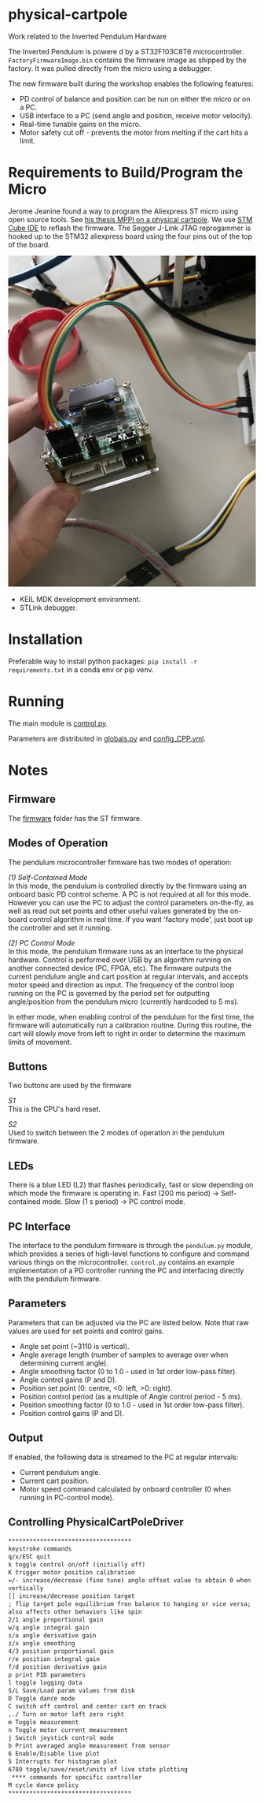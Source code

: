 # physical-cartpole
Work related to the Inverted Pendulum Hardware

The Inverted Pendulum is powere
d by a ST32F103C8T6 microcontroller. `FactoryFirmwareImage.bin` contains the fimrware image as shipped by the factory. It was pulled directly from the micro using a debugger.

The new firmware built during the workshop enables the following features:
* PD control of balance and position can be run on either the micro or on a PC.
* USB interface to a PC (send angle and position, receive motor velocity).
* Real-time tunable gains on the micro.
* Motor safety cut off - prevents the motor from melting if the cart hits a limit.

# Requirements to Build/Program the Micro
Jerome Jeanine found a way to program the Aliexpress ST micro using open source tools. See [his thesis MPPI on a physical cartpole](https://drive.google.com/file/d/1nSxp6x9yCe-Xci26lOERq7qKkFW_sD_q/view?usp=sharing). 
We use [STM Cube IDE](https://www.st.com/en/development-tools/stm32cubeide.html) to reflash the firmware.
The Segger J-Link JTAG reprogammer is hooked up to the STM32 aliexpress board using the four pins out of the top of the board.

![jlink-to-stm32-connections.jpeg](Firmware%2FCartPole%20CubeIDE%2Fjlink-to-stm32-connections.jpeg)
* KEIL MDK development environment.
* STLink debugger.

# Installation

Preferable way to install python packages:
`pip install -r requirements.txt` in a conda env or pip venv.

# Running
The main module is [control.py](Driver/control.py).

Parameters are distributed in [globals.py](Driver/globals.py) and [config_CPP.yml](Drivers/config_CPP.yml).

# Notes

## Firmware
The [firmware](Firmware) folder has the ST firmware.

## Modes of Operation

The pendulum microcontroller firmware has two modes of operation:

_(1) Self-Contained Mode_  
In this mode, the pendulum is controlled directly by the firmware using an onboard basic PD control scheme. A PC is not required at all for this mode. However you can use the PC to adjust the control parameters on-the-fly, as well as read out set points and other useful values generated by the on-board control algorithm in real time. If you want 'factory mode', just boot up the controller and set it running.

_(2) PC Control Mode_  
In this mode, the pendulum firmware runs as an interface to the physical hardware. Control is performed over USB by an algorithm running on another connected device (PC, FPGA, etc). The firmware outputs the current pendulum angle and cart position at regular intervals, and accepts motor speed and direction as input. The frequency of the control loop running on the PC is governed by the period set for outputting angle/position from the pendulum micro (currently hardcoded to 5 ms).

In either mode, when enabling control of the pendulum for the first time, the firmware will automatically run a calibration routine. During this routine, the cart will slowly move from left to right in order to determine the maximum limits of movement.

## Buttons

Two buttons are used by the firmware

_S1_  
This is the CPU's hard reset.

_S2_  
Used to switch between the 2 modes of operation in the pendulum firmware.

## LEDs

There is a blue LED (L2) that flashes periodically, fast or slow depending on which mode the firmware is operating in. Fast (200 ms period) -> Self-contained mode. Slow (1 s period) -> PC control mode.

## PC Interface

The interface to the pendulum firmware is through the `pendulum.py` module, which provides a series of high-level functions to configure and command various things on the microcontroller. `control.py` contains an example implementation of a PD controller running the PC and interfacing directly with the pendulum firmware.

## Parameters

Parameters that can be adjusted via the PC are listed below. Note that raw values are used for set points and control gains.
* Angle set point (~3110 is vertical).
* Angle average length (number of samples to average over when determining current angle).
* Angle smoothing factor (0 to 1.0 - used in 1st order low-pass filter).
* Angle control gains (P and D).
* Position set point (0: centre, <0: left, >0: right).
* Position control period (as a multiple of Angle control period - 5 ms).
* Position smoothing factor (0 to 1.0 - used in 1st order low-pass filter).
* Position control gains (P and D).

## Output

If enabled, the following data is streamed to the PC at regular intervals:
* Current pendulum angle.
* Current cart position.
* Motor speed command calculated by onboard controller (0 when running in PC-control mode).

## Controlling PhysicalCartPoleDriver

```text
***********************************
keystroke commands
q/x/ESC quit
k toggle control on/off (initially off)
K trigger motor position calibration
=/- increase/decrease (fine tune) angle offset value to obtain 0 when vertically
[] increase/decrease position target
; flip target pole equilibrium fron balance to hanging or vice versa; also affects other behaviors like spin
2/1 angle proportional gain
w/q angle integral gain
s/a angle derivative gain
z/x angle smoothing
4/3 position proportional gain
r/e position integral gain
f/d position derivative gain
p print PID parameters
l toggle logging data
S/L Save/Load param values from disk
D Toggle dance mode
C switch off control and center cart on track
,./ Turn on motor left zero right
m Toggle measurement
n Toggle motor current measurement
j Switch joystick control mode
b Print averaged angle measurement from sensor
6 Enable/Disable live plot
5 Interrupts for histogram plot
6789 toggle/save/reset/units of live state plotting
 **** commands for specific controller
M cycle dance policy
***********************************
```